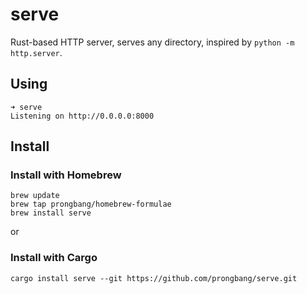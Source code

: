 # serve

Rust-based HTTP server, serves any directory, inspired by `python -m http.server`.

## Using

```shell
➜ serve
Listening on http://0.0.0.0:8000
```

## Install

### Install with Homebrew

```shell
brew update
brew tap prongbang/homebrew-formulae
brew install serve
```

or

### Install with Cargo

```shell
cargo install serve --git https://github.com/prongbang/serve.git
```